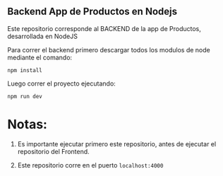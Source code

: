 ## Backend App de Productos en Nodejs

Este repositorio corresponde al BACKEND de la app de Productos, desarrollada en NodeJS

Para correr el backend primero descargar todos los modulos de node mediante el comando:
```
npm install
```

Luego correr el proyecto ejecutando:
```
npm run dev
```

# Notas: 
1. Es importante ejecutar primero este repositorio, antes de ejecutar el repositorio del Frontend.

2. Este repositorio corre en el puerto ```localhost:4000```